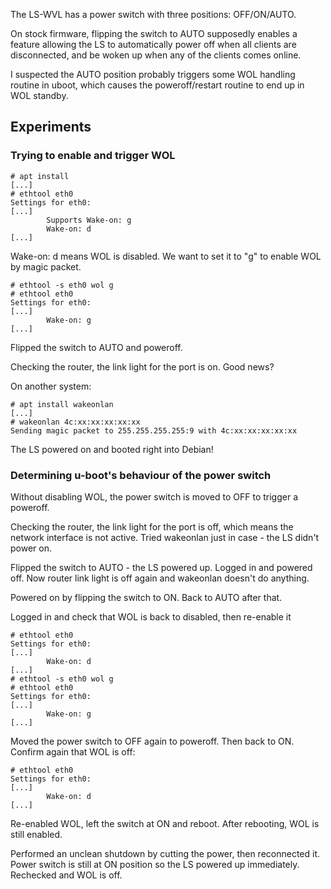 The LS-WVL has a power switch with three positions: OFF/ON/AUTO.

On stock firmware, flipping the switch to AUTO supposedly enables a feature
allowing the LS to automatically power off when all clients are disconnected,
and be woken up when any of the clients comes online.

I suspected the AUTO position probably triggers some WOL handling routine in
uboot, which causes the poweroff/restart routine to end up in WOL standby.


Experiments
---

### Trying to enable and trigger WOL

```shell_session
# apt install
[...]
# ethtool eth0
Settings for eth0:
[...]
        Supports Wake-on: g
        Wake-on: d
[...]
```
Wake-on: d means WOL is disabled. We want to set it to "g" to enable WOL by
magic packet.

```shell_session
# ethtool -s eth0 wol g
# ethtool eth0
Settings for eth0:
[...]
        Wake-on: g
[...]
```

Flipped the switch to AUTO and poweroff.

Checking the router, the link light for the port is on. Good news?

On another system:

```shell_session
# apt install wakeonlan
[...]
# wakeonlan 4c:xx:xx:xx:xx:xx
Sending magic packet to 255.255.255.255:9 with 4c:xx:xx:xx:xx:xx
```

The LS powered on and booted right into Debian!


### Determining u-boot's behaviour of the power switch

Without disabling WOL, the power switch is moved to OFF to trigger a poweroff.

Checking the router, the link light for the port is off, which means the
network interface is not active. Tried wakeonlan just in case - the LS didn't
power on.

Flipped the switch to AUTO - the LS powered up. Logged in and powered off. Now
router link light is off again and wakeonlan doesn't do anything.

Powered on by flipping the switch to ON. Back to AUTO after that.

Logged in and check that WOL is back to disabled, then re-enable it

```shell_session
# ethtool eth0
Settings for eth0:
[...]
        Wake-on: d
[...]
# ethtool -s eth0 wol g
# ethtool eth0
Settings for eth0:
[...]
        Wake-on: g
[...]
```

Moved the power switch to OFF again to poweroff. Then back to ON. Confirm again
that WOL is off:

```shell_session
# ethtool eth0
Settings for eth0:
[...]
        Wake-on: d
[...]
```

Re-enabled WOL, left the switch at ON and reboot. After rebooting, WOL is
still enabled.

Performed an unclean shutdown by cutting the power, then reconnected it. Power
switch is still at ON position so the LS powered up immediately. Rechecked and
WOL is off.
